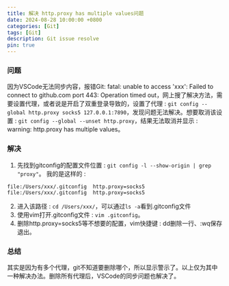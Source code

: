 ```yaml
---
title: 解决 http.proxy has multiple values问题
date: 2024-08-28 10:00:00 +0800
categories: [Git]
tags: [Git]
description: Git issue resolve
pin: true
---
```


### 问题
因为VSCode无法同步内容，报错Git: fatal: unable to access 'xxx': Failed to connect to github.com port 443: Operation timed out，网上搜了解决方法，需要设置代理，或者说是开启了双重登录导致的，设置了代理 : `git config --global http.proxy socks5 127.0.0.1:7890`，发现问题无法解决。想要取消该设置 : `git config --global --unset http.proxy`，结果无法取消并显示 : warning: http.proxy has multiple values。

### 解决
1. 先找到gitconfig的配置文件位置 : `git config -l --show-origin | grep "proxy"`。
我的是这样的 : 
```text
file:/Users/xxx/.gitconfig	http.proxy=socks5
file:/Users/xxx/.gitconfig	http.proxy=socks5
```
2. 进入该路径 : `cd /Users/xxx/`，可以通过`ls -a`看到.gitconfig文件
3. 使用vim打开.gitconfig文件 : `vim .gitconfig`。
4. 删除http.proxy=socks5等不想要的配置，vim快捷键 : dd删除一行、:wq保存退出。

### 总结
其实是因为有多个代理，git不知道要删除哪个，所以显示警示了。以上仅为其中一种解决办法。删除所有代理后，VSCode的同步问题也解决了。



